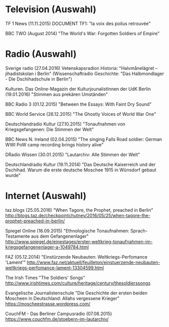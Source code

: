 # Television (Auswahl)

TF 1 News (11.11.2015) DOCUMENT TF1: "la voix des poilus retrouvée"

BBC TWO (August 2014) "The World's War: Forgotten Soldiers of Empire"

# Radio (Auswahl)

Sverige radio (27.04.2016) Vetenskapsradion Historia: "Halvmånelägret – jihadistskolan i Berlin" (Wissenschaftradio Geschichte: "Das Halbmondlager - Die Dschihadschule in Berlin")

Kulturen. Das Online-Magazin der KulturjounalistInnen der UdK Berlin (19.01.2016) "Stimmen aus prekären Umständen"

BBC Radio 3 (01.12.2015) "Between the Essays: With Faint Dry Sound"

BBC World Service (26.12.2015) "The Ghostly Voices of World War One"

Deutschlandradio Kultur (27.10.2015) "Tonaufnahmen von Kriegsgefangenen: Die Stimmen der Welt"

BBC News N. Ireland (02.04.2015) "The singing Falls Road soldier: German WWI PoW camp recording brings history alive"

DRadio Wissen (30.01.2015) "Lautarchiv: Alle Stimmen der Welt"

Deutschlandradio Kultur (19.11.2014) "Das Deutsche Kaiserreich und der Dschihad. Warum die erste deutsche Moschee 1915 in Wünsdorf gebaut wurde"

# Internet (Auswahl)

taz.blogs (25.05.2016) "When Tagore, the Prophet, preached in Berlin" http://blogs.taz.de/checkpointchutney/2016/05/25/when-tagore-the-prophet-preached-in-berlin/

Spiegel Online (16.09.2015)  "Ethnologische Tonaufnahmen: Sprach-Testamente aus dem Gefangenenlager"
http://www.spiegel.de/einestages/erster-weltkrieg-tonaufnahmen-im-kriegsgefangenenlager-a-1049784.html

FAZ (05.12.2014) "Einstürzende Neubauten: Weltkriegs-Perfomance 'Lament'"
http://www.faz.net/aktuell/feuilleton/einstuerzende-neubauten-weltkriegs-perfomance-lament-13304599.html

The Irish Times "The Soldiers' Songs"
http://www.irishtimes.com/culture/heritage/century/thesoldierssongs

Evangelische Journalistenschule "Die Geschichte der ersten beiden Moscheen in Deutschland: Allahs vergessene Krieger"
https://moscheestrasse.wordpress.com/

CouchFM - Das Berliner Campusradio (07.08.2015) https://www.couchfm.de/stoebern-im-lautarchiv/

